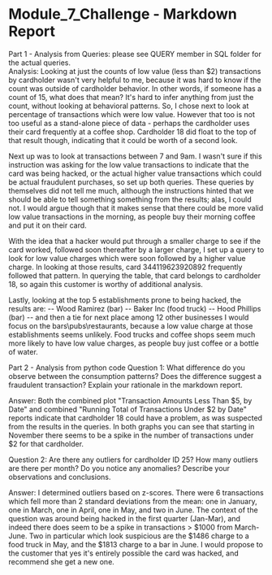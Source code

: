 # Module_7_Challenge - Markdown Report

Part 1 - Analysis from Queries: please see QUERY member in SQL folder for the actual queries.  
Analysis: Looking at just the counts of low value (less than $2) transactions by cardholder wasn't very helpful to me, because it was hard to know if the count was outside of cardholder behavior.  In other words, if someone has a count of 15, what does that mean?  It's hard to infer anything from just the count, without looking at behavioral patterns.  So, I chose next to look at percentage of transactions which were low value.  However that too is not too useful as a stand-alone piece of data - perhaps the cardholder uses their card frequently at a coffee shop.  Cardholder 18 did float to the top of that result though, indicating that it could be worth of a second look.

Next up was to look at transactions between 7 and 9am.  I wasn't sure if this instruction was asking for the low value transactions to indicate that the card was being hacked, or the actual higher value transactions which could be actual fraudulent purchases, so set up both queries.  These queries by themselves did not tell me much, although the instructions hinted that we should be able to tell something something from the results; alas, I could not.  I would argue though that it makes sense that there could be more valid low value transactions in the morning, as people buy their morning coffee and put it on their card.

With the idea that a hacker would put through a smaller charge to see if the card worked, followed soon thereafter by a larger charge, I set up a query to look for low value charges which were soon followed by a higher value charge. In looking at those results, card 344119623920892 frequently followed that pattern.  In querying the table, that card belongs to cardholder 18, so again this customer is worthy of additional analysis.

Lastly, looking at the top 5 establishments prone to being hacked, the results are:
-- Wood Ramirez (bar)
-- Baker Inc (food truck)
-- Hood Phillips (bar)
-- and then a tie for next place among 12 other businesses 
I would focus on the bars\pubs\restaurants, because a low value charge at those establishments seems unlikely.  Food trucks and coffee shops seem much more likely to have low value charges, as people buy just coffee or a bottle of water.


Part 2 - Analysis from python code
Question 1: What difference do you observe between the consumption patterns? Does the difference suggest a fraudulent transaction? Explain your rationale in the markdown report.

Answer: Both the combined plot "Transaction Amounts Less Than $5, by Date" and combined "Running Total of Transactions Under $2 by Date" reports indicate that cardholder 18 could have a problem, as was suspected from the results in the queries.  In both graphs you can see that starting in November there seems to be a spike in the number of transactions under $2 for that cardholder.

Question 2: Are there any outliers for cardholder ID 25? How many outliers are there per month?  Do you notice any anomalies? Describe your observations and conclusions.

Answer: I determined outliers based on z-scores.  There were 6 transactions which fell more than 2 standard deviations from the mean: one in January, one in March, one in April, one in May, and two in June.  The context of the question was around being hacked in the first quarter (Jan-Mar), and indeed there does seem to be a spike in transactions > $1000 from March-June.  Two in particular which look suspicious are the $1486 charge to a food truck in May, and the $1813 charge to a bar in June.  I would propose to the customer that yes it's entirely possible the card was hacked, and recommend she get a new one.

